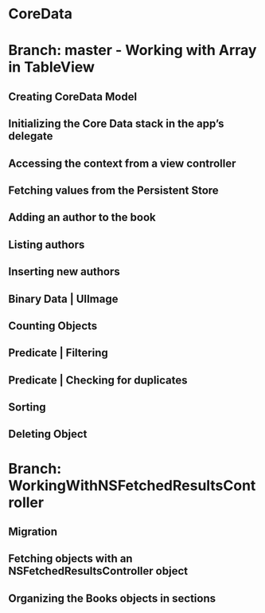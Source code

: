 # CoreData

# Branch: master - Working with Array in TableView

## Creating CoreData Model

## Initializing the Core Data stack in the app’s delegate

## Accessing the context from a view controller

## Fetching values from the Persistent Store

## Adding an author to the book

## Listing authors

## Inserting new authors

## Binary Data | UIImage

## Counting Objects

## Predicate | Filtering

## Predicate | Checking for duplicates

## Sorting

## Deleting Object

# Branch: WorkingWithNSFetchedResultsController

## Migration

## Fetching objects with an NSFetchedResultsController object

## Organizing the Books objects in sections




